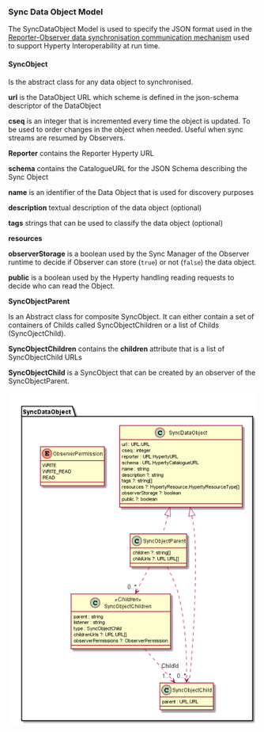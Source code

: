 ### Sync Data Object Model

The SyncDataObject Model is used to specify the JSON format used in the [Reporter-Observer data synchronisation communication mechanism](../../../messaging-framework/p2p-data-sync.md) used to support Hyperty Interoperability at run time.

#### SyncObject

Is the abstract class for any data object to synchronised.

**url** is the DataObject URL which scheme is defined in the json-schema descriptor of the DataObject

**cseq** is an integer that is incremented every time the object is updated. To be used to order changes in the object when needed. Useful when sync streams are resumed by Observers.

**Reporter** contains the Reporter Hyperty URL

**schema** contains the CatalogueURL for the JSON Schema describing the Sync Object

**name** is an identifier of the Data Object that is used for discovery purposes

**description** textual description of the data object (optional)

**tags** strings that can be used to classify the data object (optional)

**resources**

**observerStorage** is a boolean used by the Sync Manager of the Observer runtime to decide if Observer can store (`true`) or not (`false`) the data object.

**public** is a boolean used by the Hyperty handling reading requests to decide who can read the Object.

**SyncObjectParent**

Is an Abstract class for composite SyncObject. It can either contain a set of containers of Childs called  SyncObjectChildren or a list of Childs (SyncOjectChild).



**SyncObjectChildren** contains the **children** attribute that is a list of SyncObjectChild URLs

**SyncObjectChild** is a SyncObject that can be created by an observer of the SyncObjectParent.



![Sync Data Object Model](SyncDataObject.png)
